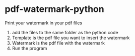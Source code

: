 # pdf-watermark-python
Print your watermark in your pdf files

1. add the files to the same folder as the python code
2. Template is the pdf file you want to insert the watermark
3. Watermark is the pdf file with the watermark 
4. Run the program